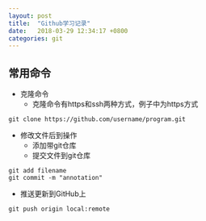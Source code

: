 ```yaml
---
layout: post
title:  "Github学习记录"
date:   2018-03-29 12:34:17 +0800
categories: git
---
```


## 常用命令

- 克隆命令
  - 克隆命令有https和ssh两种方式，例子中为https方式

```
git clone https://github.com/username/program.git
```

- 修改文件后到操作
  - 添加带git仓库
  - 提交文件到git仓库

```
git add filename
git commit -m "annotation"
```

- 推送更新到GitHub上

```
git push origin local:remote
```



